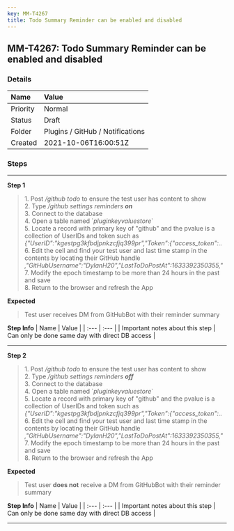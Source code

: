 ```yaml
---
key: MM-T4267
title: Todo Summary Reminder can be enabled and disabled
---
```


## MM-T4267: Todo Summary Reminder can be enabled and disabled

### Details

| Name     | Value                            |
| :------- | :------------------------------- |
| Priority | Normal                           |
| Status   | Draft                            |
| Folder   | Plugins / GitHub / Notifications |
| Created  | 2021-10-06T16:00:51Z             |

### Steps

<hr/>

**Step 1**

> <article>1. Post <em>/github todo</em> to ensure the test user has content to show<br />2. Type <em>/github settings reminders <strong>on</strong></em><br />3. Connect to the database<br />4. Open a table named `<em>pluginkeyvaluestore</em>`<br />5. Locate a record with primary key of "github" and the pvalue is a collection of UserIDs and token such as <em>{"UserID":"kgestpg3kfbdjpnkzcfjq399pr","Token":{"access_token":..</em><br />6. Edit the cell and find your test user and last time stamp in the contents by locating their GitHub handle <em>,"GitHubUsername":"DylanH20","LastToDoPostAt":1633392350355,"</em><br />7. Modify the epoch timestamp to be more than 24 hours in the past and save<br />8. Return to the browser and refresh the App</article>

**Expected**

> <article>Test user receives DM from GitHubBot with their reminder summary</article>

**Step Info**
| Name | Value |
| :--- | :--- |
| Important notes about this step | Can only be done same day with direct DB access |

<hr/>

**Step 2**

> <article>1. Post <em>/github todo</em> to ensure the test user has content to show<br />2. Type <em>/github settings reminders <strong>off</strong></em><br />3. Connect to the database<br />4. Open a table named `<em>pluginkeyvaluestore</em>`<br />5. Locate a record with primary key of "github" and the pvalue is a collection of UserIDs and token such as <em>{"UserID":"kgestpg3kfbdjpnkzcfjq399pr","Token":{"access_token":..</em><br />6. Edit the cell and find your test user and last time stamp in the contents by locating their GitHub handle <em>,"GitHubUsername":"DylanH20","LastToDoPostAt":1633392350355,"</em><br />7. Modify the epoch timestamp to be more than 24 hours in the past and save<br />8. Return to the browser and refresh the App</article>

**Expected**

> <article>Test user <strong>does not</strong> receive a DM from GitHubBot with their reminder summary</article>

**Step Info**
| Name | Value |
| :--- | :--- |
| Important notes about this step | Can only be done same day with direct DB access |

<hr/>

